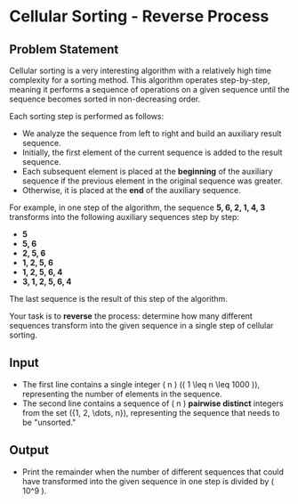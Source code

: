 # Cellular Sorting - Reverse Process

## **Problem Statement**
Cellular sorting is a very interesting algorithm with a relatively high time complexity for a sorting method. This algorithm operates step-by-step, meaning it performs a sequence of operations on a given sequence until the sequence becomes sorted in non-decreasing order.

Each sorting step is performed as follows:
- We analyze the sequence from left to right and build an auxiliary result sequence.
- Initially, the first element of the current sequence is added to the result sequence.
- Each subsequent element is placed at the **beginning** of the auxiliary sequence if the previous element in the original sequence was greater.
- Otherwise, it is placed at the **end** of the auxiliary sequence.

For example, in one step of the algorithm, the sequence **5, 6, 2, 1, 4, 3** transforms into the following auxiliary sequences step by step:
- **5**
- **5, 6**
- **2, 5, 6**
- **1, 2, 5, 6**
- **1, 2, 5, 6, 4**
- **3, 1, 2, 5, 6, 4**  

The last sequence is the result of this step of the algorithm.

Your task is to **reverse** the process: determine how many different sequences transform into the given sequence in a single step of cellular sorting.

## **Input**
- The first line contains a single integer \( n \) (\( 1 \leq n \leq 1000 \)), representing the number of elements in the sequence.
- The second line contains a sequence of \( n \) **pairwise distinct** integers from the set \(\{1, 2, \dots, n\}\), representing the sequence that needs to be "unsorted."

## **Output**
- Print the remainder when the number of different sequences that could have transformed into the given sequence in one step is divided by \( 10^9 \).
